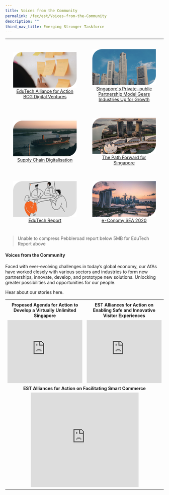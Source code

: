 ```yaml
---
title: Voices from the Community
permalink: /fec/est/Voices-from-the-Community
description: ""
third_nav_title: Emerging Stronger Taskforce
---
```

<table style="text-align:center; vertical-align:middle">
	<tr style="border-bottom:hidden">
		<th style="width:50%"></th>
		<th style="width:50%"></th>
	</tr>
	<tr style="border-bottom:hidden">
		<td style="padding:5%">
			<a href="/files/FEC/EST/Voices%20from%20the%20Community/BCGDV%20Article.pdf"><img src="/images/FEC/EST/Voices%20from%20the%20Community/EST%20_VoicesBCGDV.jpeg" alt="BCGDV">EduTech Alliance for Action BCG Digital Ventures</a>
		</td>
		<td style="padding:5%">
			<a href="/files/FEC/EST/Voices%20from%20the%20Community/JTC%20Article.pdf"><img src="/images/FEC/EST/Voices%20from%20the%20Community/EST%20_VoicesJTC.jpeg" alt="JTC">Singapore's Private-public Partnership Model Gears Industries Up for Growth</a>
		</td>
	</tr>
	<tr style="border-bottom:hidden">
		<td style="padding:5%">
			<a href="/files/FEC/EST/Voices%20from%20the%20Community/Supply%20Chain%20Digitalisation_PwC.pdf"><img src="/images/FEC/EST/Voices%20from%20the%20Community/EST%20_VoicesSupplyChain.jpeg" alt="Supply Chain">Supply Chain Digitalisation</a>
		</td>
		<td style="padding:5%">
			<a href="/files/FEC/EST/Voices%20from%20the%20Community/The%20path%20forward%20for%20Singapore_McKinsey.pdf"><img src="/images/FEC/EST/Voices%20from%20the%20Community/EST%20_VoicesPath.jpeg" alt="The Path Forward">The Path Forward for Singapore</a>
		</td>
	</tr>
	<tr style="border-bottom:hidden">
		<td style="padding:5%">
			<a href="/files/FEC/EST/Voices%20from%20the%20Community/PebbleRoad%20EduTech%20Report.pdf"><img src="/images/FEC/EST/Voices%20from%20the%20Community/EST%20_VoicesEduTech.jpeg" alt="EduTech">EduTech Report</a>
		</td>
		<td style="padding:5%">
			<a href="/files/FEC/EST/Voices%20from%20the%20Community/e-Conomy_SEA_2020_Report.pdf"><img src="/images/FEC/EST/Voices%20from%20the%20Community/EST%20_VoicesEConomy.jpeg" alt="e-Conomy SEA">e-Conomy SEA 2020</a>
		</td>
	</tr>
</table>

> Unable to compress Pebbleroad report below 5MB for EduTech Report above

#### Voices from the Community

Faced with ever-evolving challenges in today’s global economy, our AfAs have worked closely with various sectors and industries to form new partnerships, innovate, develop, and prototype new solutions. Unlocking greater possibilities and opportunities for our people.

Hear about our stories here.

<table style="text-align:center; vertical-align:middle">
	<tr>
		<th style="width:50%"></th>
		<th style="width:50%"></th>
	</tr>
	<tr style="border-bottom:hidden;">
		<td><strong>Proposed Agenda for Action to Develop a Virtually Unlimited Singapore</strong></td>
		<td><strong>EST Alliances for Action on Enabling Safe and Innovative Visitor Experiences</strong></td>
	</tr>
	<tr>
		<td><div><iframe width="100%" height="200" src="https://www.youtube.com/embed/fRtWqwvMUk4" title="EST Proposes Agenda for Action for a Virtually Unlimited Singapore" frameborder="0" allow="accelerometer; autoplay; clipboard-write; encrypted-media; gyroscope; picture-in-picture" allowfullscreen></iframe></div></td>
		<td><div><iframe width="100%" height="200" src="https://www.youtube.com/embed/J3TCrKOvQ8E" title="EST Alliances for Action on Enabling Safe and Innovative Visitor Experiences (MICE)" frameborder="0" allow="accelerometer; autoplay; clipboard-write; encrypted-media; gyroscope; picture-in-picture" allowfullscreen></iframe></div></td>
	</tr>
	<tr style="border-bottom:hidden;">
		<td colspan="2" style="text-align:center"><strong>EST Alliances for Action on Facilitating Smart Commerce</strong></td>
	</tr>
	<tr>
		<td colspan="2" style="text-align:center"><div><iframe width="70%" height="300" src="https://www.youtube.com/embed/EszBU7kEolY" title="EST Alliances for Action on Facilitating Smart Commerce" frameborder="0" allow="accelerometer; autoplay; clipboard-write; encrypted-media; gyroscope; picture-in-picture" allowfullscreen></iframe></div></td>
	</tr>
</table>